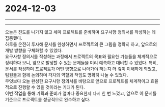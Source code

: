 # 2024-12-03
---

--- 
오늘은 진도를 나가지 않고 세미 프로젝트를 준비하며 요구사항 정의서를 작성하는 데 집중했다. <br>
하루를 온전히 투자해 문서를 완성하면서 프로젝트의 큰 그림을 명확히 하고, 앞으로의 개발 방향을 구체화할 수 있었다. <br>
요구사항 정의서를 작성하는 과정에서 프로젝트의 목표와 필요한 기능들을 체계적으로 정리하다 보니, 앞으로 발생할 수 있는 문제들을
미리 예측하고 대비할 수 있었다. 특히, 문서를 작성하며 프로젝트가 어떤 방향으로 나아가야 하는지 더 깊이 이해하게 되었고, 팀원들과 함께
논의하며 각자의 역할과 책임도 명확히 나눌 수 있었다. <br>
무엇보다 오늘 완성한 요구사항 정의서를 바탕으로 앞으로 프로젝트를 체계적이고 효율적으로 진행할 수 있을 것이라는 기대가 된다.  <br>
이번 작업을 통해 기획과 준비가 얼마나 중요한지 다시 한 번 느꼈고, 앞으로 이 문서를 기준으로 프로젝트를 성공적으로 완수하고 싶다. <br>


